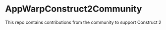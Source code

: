 AppWarpConstruct2Community
==========================

This repo contains contributions from the community to support Construct 2
